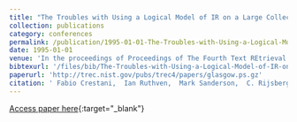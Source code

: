```yaml
---
title: "The Troubles with Using a Logical Model of IR on a Large Collection of Documents"
collection: publications
category: conferences
permalink: /publication/1995-01-01-The-Troubles-with-Using-a-Logical-Model-of-IR-on-a-Large-Collection-of-Documents
date: 1995-01-01
venue: 'In the proceedings of Proceedings of The Fourth Text REtrieval Conference, TREC 1995, Gaithersburg, Maryland, USA, November 1-3, 1995'
bibtexurl: '/files/bib/The-Troubles-with-Using-a-Logical-Model-of-IR-on-a-Large-Collection-of-Documents.bib'
paperurl: 'http://trec.nist.gov/pubs/trec4/papers/glasgow.ps.gz'
citation: ' Fabio Crestani,  Ian Ruthven,  Mark Sanderson,  C. Rijsbergen, &quot;The Troubles with Using a Logical Model of IR on a Large Collection of Documents.&quot; In the proceedings of Proceedings of The Fourth Text REtrieval Conference, TREC 1995, Gaithersburg, Maryland, USA, November 1-3, 1995, 1995.'
---
```

[Access paper here](http://trec.nist.gov/pubs/trec4/papers/glasgow.ps.gz){:target="_blank"}
